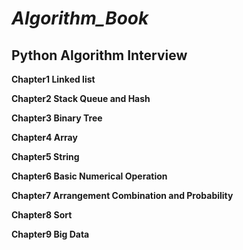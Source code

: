 # ***Algorithm_Book***
## **Python Algorithm Interview**


**Chapter1 Linked list**


**Chapter2 Stack Queue and Hash**


**Chapter3 Binary Tree**


**Chapter4 Array**


**Chapter5 String**


**Chapter6 Basic Numerical Operation**


**Chapter7 Arrangement Combination and Probability**


**Chapter8 Sort**


**Chapter9 Big Data**
